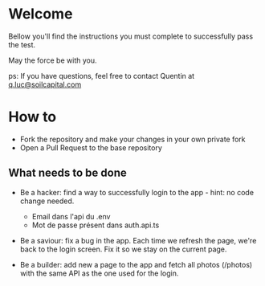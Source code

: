 # Welcome

Bellow you'll find the instructions you must complete to successfully pass the test.

May the force be with you.

ps: If you have questions, feel free to contact Quentin at q.luc@soilcapital.com

# How to

-   Fork the repository and make your changes in your own private fork
-   Open a Pull Request to the base repository

## What needs to be done

-   Be a hacker: find a way to successfully login to the app - hint: no code change needed.

    -   Email dans l'api du .env
    -   Mot de passe présent dans auth.api.ts

-   Be a saviour: fix a bug in the app. Each time we refresh the page, we're back to the login screen. Fix it so we stay on the current page.
-   Be a builder: add new a page to the app and fetch all photos (/photos) with the same API as the one used for the login.
